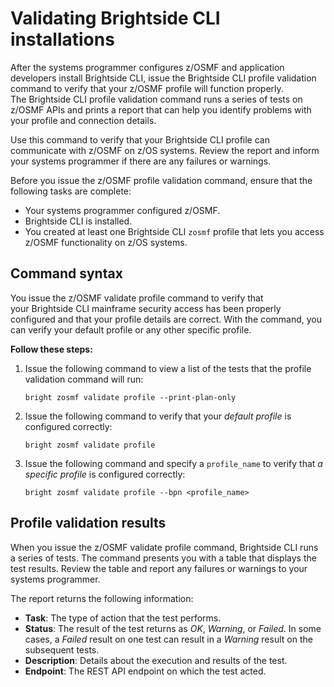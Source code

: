 # Validating Brightside CLI installations

After the systems programmer configures z/OSMF and application developers install Brightside CLI, issue the Brightside CLI profile validation command to verify that your z/OSMF profile will function properly. The Brightside CLI profile validation command runs a series of tests on z/OSMF APIs and prints a report that can help you identify problems with your profile and connection details.

Use this command to verify that your Brightside CLI profile can communicate with z/OSMF on z/OS systems. Review the report and inform your systems programmer if there are any failures or warnings.

Before you issue the z/OSMF profile validation command, ensure that the following tasks are complete:

  - Your systems programmer configured z/OSMF.
  - Brightside CLI is installed.
  - You created at least one Brightside CLI `zosmf` profile that lets you access z/OSMF functionality on z/OS systems.

## Command syntax

You issue the z/OSMF validate profile command to verify that your Brightside CLI mainframe security access has been properly configured and that your profile details are correct. With the command, you can verify your default profile or any other specific profile.

**Follow these steps:**    

1. Issue the following command to view a list of the tests that the profile validation command will run:
    ```
    bright zosmf validate profile --print-plan-only
    ```
2. Issue the following command to verify that your *default profile* is configured correctly:
    ```
    bright zosmf validate profile
    ```
3. Issue the following command and specify a `profile_name` to verify that *a specific profile* is configured correctly:
    ```
    bright zosmf validate profile --bpn <profile_name>
    ```

## Profile validation results
When you issue the z/OSMF validate profile command, Brightside CLI runs a series of tests. The command presents you with a table that displays the test results. Review the table and report any
failures or warnings to your systems programmer.

The report returns the following information:

  - **Task**: The type of action that the test performs.
  - **Status**: The result of the test returns as *OK*, *Warning*, or *Failed*. In some cases, a *Failed* result on one test can result in a *Warning* result on the subsequent tests.
  - **Description**: Details about the execution and results of the test.
  - **Endpoint**: The REST API endpoint on which the test acted.
